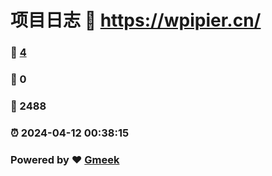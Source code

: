 # 项目日志 :link: https://wpipier.cn/ 
### :page_facing_up: [4](https://wpipier.cn//tag.html) 
### :speech_balloon: 0 
### :hibiscus: 2488 
### :alarm_clock: 2024-04-12 00:38:15 
### Powered by :heart: [Gmeek](https://github.com/Meekdai/Gmeek)
